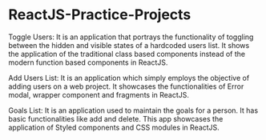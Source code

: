 # ReactJS-Practice-Projects

Toggle Users: It is an application that portrays the functionality of toggling between the hidden and visible states of a hardcoded users list. It shows the application of the traditional class based components instead of the modern function based components in ReactJS.

Add Users List: It is an application which simply employs the objective of adding users on a web project. It showcases the functionalities of Error modal, wrapper component and fragments in ReactJS. 

Goals List: It is an application used to maintain the goals for a person. It has basic functionalities like add and delete. This app showcases the application of Styled components and CSS modules in ReactJS.

